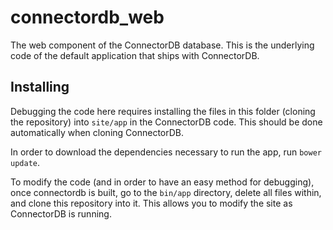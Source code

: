 # connectordb_web

The web component of the ConnectorDB database. This is the underlying code of the default application that ships with ConnectorDB.

## Installing

Debugging the code here requires installing the files in this folder (cloning the repository) into `site/app` in the ConnectorDB code. This should be done automatically when cloning ConnectorDB.

In order to download the dependencies necessary to run the app, run `bower update`.

To modify the code (and in order to have an easy method for debugging), once connectordb is built, go to the `bin/app` directory, delete all files within, and clone this repository into it. This allows you to modify the site as ConnectorDB is running.
